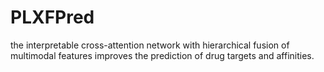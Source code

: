 # PLXFPred
the interpretable cross-attention network with hierarchical fusion of multimodal features improves the prediction of drug targets and affinities.
